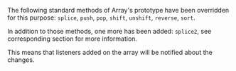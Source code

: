 The following standard methods of Array's prototype have been overridden for this purpose: `splice`, `push`, `pop`, `shift`, `unshift`, `reverse`, `sort`.

In addition to those methods, one more has been added: `splice2`, see corresponding section for more information.

This means that listeners added on the array will be notified about the changes.
